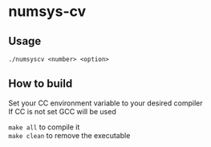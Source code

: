 # numsys-cv
## Usage
``./numsyscv <number> <option>``
## How to build
Set your CC environment variable to your desired compiler<br>
If CC is not set GCC will be used<br>

``make all`` to compile it<br>
``make clean`` to remove the executable<br>

